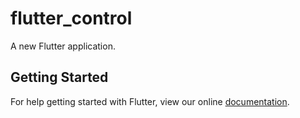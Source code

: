 # flutter_control

A new Flutter application.

## Getting Started

For help getting started with Flutter, view our online
[documentation](http://flutter.io/).
